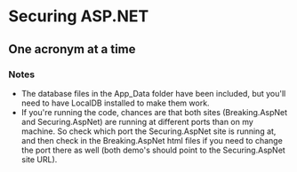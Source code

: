 # Securing ASP.NET
## One acronym at a time

### Notes

- The database files in the App_Data folder have been included, but you'll need to have LocalDB installed to make them work.
- If you're running the code, chances are that both sites (Breaking.AspNet and Securing.AspNet) are running at different ports than on my machine. So check which port the Securing.AspNet site is running at, and then check in the Breaking.AspNet html files if you need to change the port there as well (both demo's should point to the Securing.AspNet site URL).

 